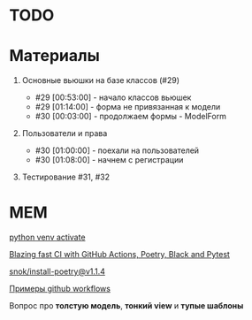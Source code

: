 
# TODO

# Материалы

1. Основные вьюшки на базе классов (#29)
   - #29 [00:53:00] - начало классов вьюшек
   - #29 [01:14:00] - форма не привязанная к модели
   - #30 [00:03:00] - продолжаем формы - ModelForm
2. Пользователи и права
   - #30 [01:00:00] - поехали на пользователей
   - #30 [01:08:00] - начнем с регистрации

3. Тестирование #31, #32


# MEM

[python venv activate](https://gist.github.com/shaj/5915a0d6f4d523c1991da318288ccdaf)

[Blazing fast CI with GitHub Actions, Poetry, Black and Pytest](https://medium.com/@vanflymen/blazing-fast-ci-with-github-actions-poetry-black-and-pytest-9e74299dd4a5)

[snok/install-poetry@v1.1.4](https://github.com/marketplace/actions/install-poetry-action)

[Примеры github workflows](https://github.com/AdCombo/flask-combo-jsonapi/tree/master/.github/workflows)

Вопрос про **толстую модель**, **тонкий view** и **тупые шаблоны**
